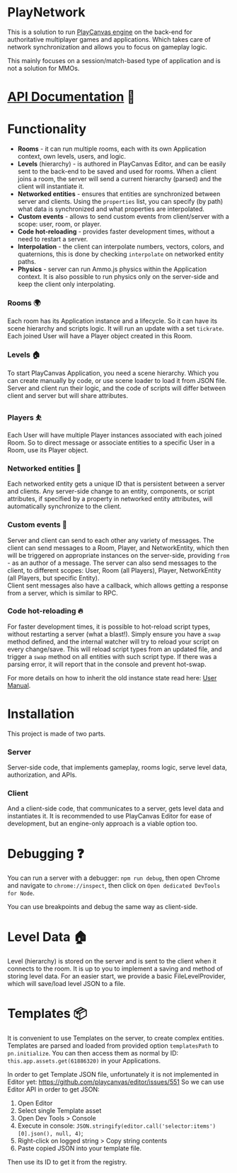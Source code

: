 # PlayNetwork

This is a solution to run [PlayCanvas engine](https://github.com/playcanvas/engine) on the back-end for authoritative multiplayer games and applications. Which takes care of network synchronization and allows you to focus on gameplay logic.

This mainly focuses on a session/match-based type of application and is not a solution for MMOs.

# [API Documentation](./docs/) 📄

# Functionality

* **Rooms** - it can run multiple rooms, each with its own Application context, own levels, users, and logic.
* **Levels** (hierarchy) - is authored in PlayCanvas Editor, and can be easily sent to the back-end to be saved and used for rooms. When a client joins a room, the server will send a current hierarchy (parsed) and the client will instantiate it.
* **Networked entities** - ensures that entities are synchronized between server and clients. Using the `properties` list, you can specify (by path) what data is synchronized and what properties are interpolated.
* **Custom events** - allows to send custom events from client/server with a scope: user, room, or player.
* **Code hot-reloading** - provides faster development times, without a need to restart a server.
* **Interpolation** - the client can interpolate numbers, vectors, colors, and quaternions, this is done by checking `interpolate` on networked entity paths.
* **Physics** - server can run Ammo.js physics within the Application context. It is also possible to run physics only on the server-side and keep the client only interpolating.

### Rooms 🌍

Each room has its Application instance and a lifecycle. So it can have its scene hierarchy and scripts logic. It will run an update with a set `tickrate`. Each joined User will have a Player object created in this Room.

### Levels 🏠

To start PlayCanvas Application, you need a scene hierarchy. Which you can create manually by code, or use scene loader to load it from JSON file.  
Server and client run their logic, and the code of scripts will differ between client and server but will share attributes.

### Players ⛹️

Each User will have multiple Player instances associated with each joined Room. So to direct message or associate entities to a specific User in a Room, use its Player object.

### Networked entities 🏀

Each networked entity gets a unique ID that is persistent between a server and clients. Any server-side change to an entity, components, or script attributes, if specified by a property in networked entity attributes, will automatically synchronize to the client.

### Custom events 📨

Server and client can send to each other any variety of messages. The client can send messages to a Room, Player, and NetworkEntity, which then will be triggered on appropriate instances on the server-side, providing `from` - as an author of a message. The server can also send messages to the client, to different scopes: User, Room (all Players), Player, NetworkEntity (all Players, but specific Entity).  
Client sent messages also have a callback, which allows getting a response from a server, which is similar to RPC.

### Code hot-reloading 🔥

For faster development times, it is possible to hot-reload script types, without restarting a server (what a blast!). Simply ensure you have a `swap` method defined, and the internal watcher will try to reload your script on every change/save. This will reload script types from an updated file, and trigger a `swap` method on all entities with such script type. If there was a parsing error, it will report that in the console and prevent hot-swap.

For more details on how to inherit the old instance state read here: [User Manual](https://developer.playcanvas.com/en/user-manual/scripting/hot-reloading/).

# Installation

This project is made of two parts.

### Server

Server-side code, that implements gameplay, rooms logic, serve level data, authorization, and APIs.

### Client

And a client-side code, that communicates to a server, gets level data and instantiates it. It is recommended to use PlayCanvas Editor for ease of development, but an engine-only approach is a viable option too.

# Debugging ❓

You can run a server with a debugger: `npm run debug`, then open Chrome and navigate to `chrome://inspect`, then click on `Open dedicated DevTools for Node`.

You can use breakpoints and debug the same way as client-side.

# Level Data 🏠

Level (hierarchy) is stored on the server and is sent to the client when it connects to the room. It is up to you to implement a saving and method of storing level data. For an easier start, we provide a basic FileLevelProvider, which will save/load level JSON to a file.

# Templates 📦

It is convenient to use Templates on the server, to create complex entities. Templates are parsed and loaded from provided option `templatesPath` to `pn.initialize`. You can then access them as normal by ID: `this.app.assets.get(61886320)` in your Applications.

In order to get Template JSON file, unfortunately it is not implemented in Editor yet: https://github.com/playcanvas/editor/issues/551
So we can use Editor API in order to get JSON:

1. Open Editor
2. Select single Template asset
3. Open Dev Tools > Console
4. Execute in console: `JSON.stringify(editor.call('selector:items')[0].json(), null, 4)`;
5. Right-click on logged string > Copy string contents
6. Paste copied JSON into your template file.

Then use its ID to get it from the registry.
